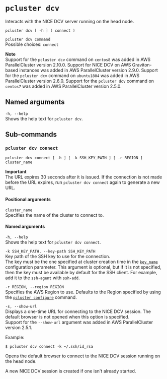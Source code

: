 # `pcluster dcv`<a name="pcluster.dcv"></a>

Interacts with the NICE DCV server running on the head node\.

```
pcluster dcv [ -h ] ( connect )
```

`pcluster dcv command`  
Possible choices: `connect`

**Note**  
Support for the `pcluster dcv` command on `centos8` was added in AWS ParallelCluster version 2\.10\.0\. Support for NICE DCV on AWS Graviton\-based instances was added in AWS ParallelCluster version 2\.9\.0\. Support for the `pcluster dcv` command on `ubuntu1804` was added in AWS ParallelCluster version 2\.6\.0\. Support for the `pcluster dcv` command on `centos7` was added in AWS ParallelCluster version 2\.5\.0\.

## Named arguments<a name="pcluster.dcv.namedarg"></a>

`-h, --help`  
Shows the help text for `pcluster dcv`\.

## Sub\-commands<a name="pcluster-dcv-subcommands"></a>

### `pcluster dcv connect`<a name="pcluster-dcv-connect"></a>

```
pcluster dcv connect [ -h ] [ -k SSH_KEY_PATH ] [ -r REGION ] cluster_name
```

**Important**  
The URL expires 30 seconds after it is issued\. If the connection is not made before the URL expires, run `pcluster dcv connect` again to generate a new URL\.

#### Positional arguments<a name="pcluster.dcv.connect.arg"></a>

`cluster_name`  
Specifies the name of the cluster to connect to\.

#### Named arguments<a name="pcluster.dcv.connect.namedarg"></a>

`-h, --help`  
Shows the help text for `pcluster dcv connect`\.

`-k SSH_KEY_PATH, --key-path SSH_KEY_PATH`  
Key path of the SSH key to use for the connection\.  
The key must be the one specified at cluster creation time in the [`key_name`](cluster-definition.md#key-name) configuration parameter\. This argument is optional, but if it is not specified, then the key must be available by default for the SSH client\. For example, add it to the `ssh-agent` with `ssh-add`\.

`-r REGION, --region REGION`  
Specifies the AWS Region to use\. Defaults to the Region specified by using the [`pcluster configure`](pcluster.configure.md) command\.

`-s, --show-url`  
Displays a one\-time URL for connecting to the NICE DCV session\. The default browser is not opened when this option is specified\.  
Support for the `--show-url` argument was added in AWS ParallelCluster version 2\.5\.1\.

Example:

```
$ pcluster dcv connect -k ~/.ssh/id_rsa
```

Opens the default browser to connect to the NICE DCV session running on the head node\.

A new NICE DCV session is created if one isn't already started\.